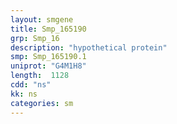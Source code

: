 ```yaml
---
layout: smgene
title: Smp_165190
grp: Smp_16
description: "hypothetical protein"
smp: Smp_165190.1
uniprot: "G4M1H8"
length:  1128
cdd: "ns"
kk: ns
categories: sm
---
```

